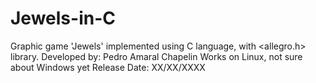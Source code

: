 # Jewels-in-C
Graphic game 'Jewels' implemented using C language, with &lt;allegro.h> library.
Developed by: Pedro Amaral Chapelin
Works on Linux, not sure about Windows yet
Release Date: XX/XX/XXXX


